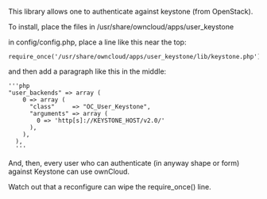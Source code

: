 This library allows one to authenticate against keystone (from OpenStack).

To install, place the files in /usr/share/owncloud/apps/user_keystone

in config/config.php, place a line like this near the top:

    require_once('/usr/share/owncloud/apps/user_keystone/lib/keystone.php');

and then add a paragraph like this in the middle:

    '''php
    "user_backends" => array (
        0 => array (
          "class"     => "OC_User_Keystone",
          "arguments" => array (
            0 => 'http[s]://KEYSTONE_HOST/v2.0/'
          ),
        ),
      ),
      '''

And, then, every user who can authenticate (in anyway shape or form) against
Keystone can use ownCloud.

Watch out that a reconfigure can wipe the require_once() line.
